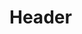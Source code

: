 <!-- TITLE: Summon Prismatic Dye -->
<!-- SUBTITLE: Summons a magical vial of prismatic dye, allowing a Ninja to dye their garb and blend into their surroundings. -->

# Header